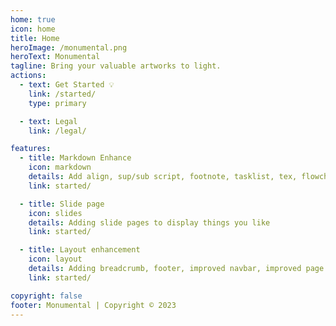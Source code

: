```yaml
---
home: true
icon: home
title: Home
heroImage: /monumental.png
heroText: Monumental
tagline: Bring your valuable artworks to light.
actions:
  - text: Get Started 💡
    link: /started/
    type: primary

  - text: Legal
    link: /legal/

features:
  - title: Markdown Enhance
    icon: markdown
    details: Add align, sup/sub script, footnote, tasklist, tex, flowchart, diagram, mark and presentation support in markdown
    link: started/

  - title: Slide page
    icon: slides
    details: Adding slide pages to display things you like
    link: started/

  - title: Layout enhancement
    icon: layout
    details: Adding breadcrumb, footer, improved navbar, improved page nav and etc.
    link: started/

copyright: false
footer: Monumental | Copyright © 2023
---
```

